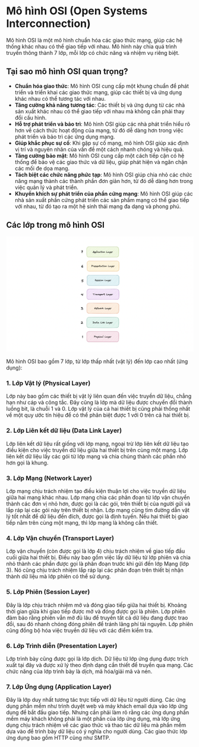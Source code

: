 #  Mô hình OSI (Open Systems Interconnection)
Mô hình OSI là một mô hình chuẩn hóa các giao thức mạng, giúp các hệ thống khác nhau có thể giao tiếp với nhau. Mô hình này chia quá trình truyền thông thành 7 lớp, mỗi lớp có chức năng và nhiệm vụ riêng biệt.

## Tại sao mô hình OSI quan trọng?
- **Chuẩn hóa giao thức**: Mô hình OSI cung cấp một khung chuẩn để phát triển và triển khai các giao thức mạng, giúp các thiết bị và ứng dụng khác nhau có thể tương tác với nhau.
- **Tăng cường khả năng tương tác**: Các thiết bị và ứng dụng từ các nhà sản xuất khác nhau có thể giao tiếp với nhau mà không cần phải thay đổi cấu hình.
- **Hỗ trợ phát triển và bảo trì**: Mô hình OSI giúp các nhà phát triển hiểu rõ hơn về cách thức hoạt động của mạng, từ đó dễ dàng hơn trong việc phát triển và bảo trì các ứng dụng mạng.
- **Giúp khắc phục sự cố**: Khi gặp sự cố mạng, mô hình OSI giúp xác định vị trí và nguyên nhân của vấn đề một cách nhanh chóng và hiệu quả.
- **Tăng cường bảo mật**: Mô hình OSI cung cấp một cách tiếp cận có hệ thống để bảo vệ các giao thức và dữ liệu, giúp phát hiện và ngăn chặn các mối đe dọa mạng.
- **Tách biệt các chức năng phức tạp**: Mô hình OSI giúp chia nhỏ các chức năng mạng thành các thành phần đơn giản hơn, từ đó dễ dàng hơn trong việc quản lý và phát triển.
- **Khuyến khích sự phát triển của phần cứng mạng**: Mô hình OSI giúp các nhà sản xuất phần cứng phát triển các sản phẩm mạng có thể giao tiếp với nhau, từ đó tạo ra một hệ sinh thái mạng đa dạng và phong phú.

## Các lớp trong mô hình OSI
![Mô hình OSI](./sub/images/osi-model.png)

Mô hình OSI bao gồm 7 lớp, từ lớp thấp nhất (vật lý) đến lớp cao nhất (ứng dụng):

### 1. Lớp Vật lý (Physical Layer)
Lớp này bao gồm các thiết bị vật lý liên quan đến việc truyền dữ liệu, chẳng hạn như cáp và công tắc. Đây cũng là lớp mà dữ liệu được chuyển đổi thành luồng bit, là chuỗi 1 và 0. Lớp vật lý của cả hai thiết bị cũng phải thống nhất về một quy ước tín hiệu để có thể phân biệt được 1 với 0 trên cả hai thiết bị.

### 2. Lớp Liên kết dữ liệu (Data Link Layer)
Lớp liên kết dữ liệu rất giống với lớp mạng, ngoại trừ lớp liên kết dữ liệu tạo điều kiện cho việc truyền dữ liệu giữa hai thiết bị trên cùng một mạng. Lớp liên kết dữ liệu lấy các gói từ lớp mạng và chia chúng thành các phần nhỏ hơn gọi là khung.

### 3. Lớp Mạng (Network Layer)
Lớp mạng chịu trách nhiệm tạo điều kiện thuận lợi cho việc truyền dữ liệu giữa hai mạng khác nhau. Lớp mạng chia các phân đoạn từ lớp vận chuyển thành các đơn vị nhỏ hơn, được gọi là các gói, trên thiết bị của người gửi và lắp ráp lại các gói này trên thiết bị nhận. Lớp mạng cũng tìm đường dẫn vật lý tốt nhất để dữ liệu đến đích, được gọi là định tuyến. Nếu hai thiết bị giao tiếp nằm trên cùng một mạng, thì lớp mạng là không cần thiết.

### 4. Lớp Vận chuyển (Transport Layer)
Lớp vận chuyển (còn được gọi là lớp 4) chịu trách nhiệm về giao tiếp đầu cuối giữa hai thiết bị. Điều này bao gồm việc lấy dữ liệu từ lớp phiên và chia nhỏ thành các phần được gọi là phân đoạn trước khi gửi đến lớp Mạng (lớp 3). Nó cũng chịu trách nhiệm lắp ráp lại các phân đoạn trên thiết bị nhận thành dữ liệu mà lớp phiên có thể sử dụng.

### 5. Lớp Phiên (Session Layer)
Đây là lớp chịu trách nhiệm mở và đóng giao tiếp giữa hai thiết bị. Khoảng thời gian giữa khi giao tiếp được mở và đóng được gọi là phiên. Lớp phiên đảm bảo rằng phiên vẫn mở đủ lâu để truyền tất cả dữ liệu đang được trao đổi, sau đó nhanh chóng đóng phiên để tránh lãng phí tài nguyên. Lớp phiên cũng đồng bộ hóa việc truyền dữ liệu với các điểm kiểm tra.

### 6. Lớp Trình diễn (Presentation Layer)
Lớp trình bày cũng được gọi là lớp dịch. Dữ liệu từ lớp ứng dụng được trích xuất tại đây và được xử lý theo định dạng cần thiết để truyền qua mạng. Các chức năng của lớp trình bày là dịch, mã hóa/giải mã và nén.

### 7. Lớp Ứng dụng (Application Layer)
Đây là lớp duy nhất tương tác trực tiếp với dữ liệu từ người dùng. Các ứng dụng phần mềm như trình duyệt web và máy khách email dựa vào lớp ứng dụng để bắt đầu giao tiếp. Nhưng cần phải làm rõ rằng các ứng dụng phần mềm máy khách không phải là một phần của lớp ứng dụng, mà lớp ứng dụng chịu trách nhiệm về các giao thức và thao tác dữ liệu mà phần mềm dựa vào để trình bày dữ liệu có ý nghĩa cho người dùng. Các giao thức lớp ứng dụng bao gồm HTTP cũng như SMTP.